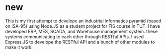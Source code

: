 # new

This is my first attempt to develope an industrial informatics pyramid (based on ISA-95) using Node.JS 
as a student project for FIS course in TUT. I have developed ERP, MES, SCADA, and Warehouse management
system. these systems communicating to each other through RESTful APIs. I used Express.JS to develope 
the RESTful API and a bunch of other modules to make it work.

